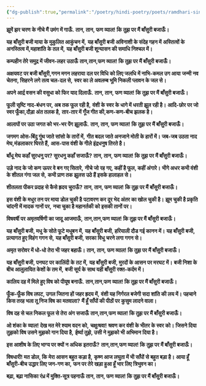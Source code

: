 ```yaml
---
{"dg-publish":true,"permalink":"/poetry/hindi-poetry/poets/ramdhari-singh-dinkar/neel-kusum/04-vyala-vijay/"}
---
```




**झूमें झर चरण के नीचे मैं उमंग में गाऊँ.**
**तान, तान, फण व्याल! कि तुझ पर मैं बाँसुरी बजाऊँ।**

**यह बाँसुरी बजी माया के मुकुलित आकुंचन में,**
**यह बाँसुरी बजी अविनाशी के संदेह गहन में**
**अस्तित्वों के अनस्तित्व में,महाशांति के तल में,**
**यह बाँसुरी बजी शून्यासन की समाधि निश्चल में।**

**कम्पहीन तेरे समुद्र में जीवन-लहर उठाऊँ**
**तान,तान,फण व्याल! कि तुझ पर मैं बाँसुरी बजाऊँ।**

**अक्षयवट पर बजी बाँसुरी,गगन मगन लहराया**
**दल पर विधि को लिए जलधि में नाभि-कमल उग आया**
**जन्मी नव चेतना, सिहरने लगे तत्व चल-दल से,**
**स्वर का ले अवलम्ब भूमि निकली प्लावन के जल से।**

**अपने आर्द्र वसन की वसुधा को फिर याद दिलाऊँ.**
**तान, तान, फण व्याल! कि तुझ पर मैं बाँसुरी बजाऊँ।**

**फूली सृष्टि नाद-बंधन पर, अब तक फूल रही है,**
**वंशी के स्वर के धागे में धरती झूल रही है।**
**आदि-छोर पर जो स्वर फूँका,दौड़ा अंत तलक है,**
**तार-तार में गूँज गीत की,कण-कण-बीच झलक है।**

**आलापों पर उठा जगत को भर-भर पेंग झूलाऊँ.**
**तान, तान, फण व्याल! कि तुझ पर मैं बाँसुरी बजाऊँ।**

**जगमग ओस-बिंदु गुंथ जाते सांसो के तारों में,**
**गीत बदल जाते अनजाने मोती के हारों में।**
**जब-जब उठता नाद मेघ,मंडलाकार घिरते हैं,**
**आस-पास वंशी के गीले इंद्रधनुष तिरते है।**

**बाँधू मेघ कहाँ सुरधनु पर? सुरधनु कहाँ सजाऊँ?**
**तान, तान, फण व्याल! कि तुझ पर मैं बाँसुरी बजाऊँ।**

**उड़े नाद के जो कण ऊपर वे बन गए सितारे,**
**नीचे जो रह गए, कहीं है फूल, कहीं अंगारे।**
**भीगे अधर कभी वंशी के शीतल गंगा जल से,**
**कभी प्राण तक झुलस उठे हैं इसके हालाहल से।**

**शीतलता पीकर प्रदाह से कैसे ह्रदय चुराऊँ?**
**तान, तान, फण व्याल! कि तुझ पर मैं बाँसुरी बजाऊँ।**

**इस वंशी के मधुर तन पर माया डोल चुकी है**
**पटावरण कर दूर भेद अंतर का खोल चुकी है।**
**झूम चुकी है प्रकृति चांदनी में मादक गानों पर,**
**नचा चुका है महानर्तकी को इसकी तानों पर।**

**विषवर्षी पर अमृतवर्षिणी का जादू आजमाऊँ,**
**तान,तान,फण व्याल! कि तुझ पर मैं बाँसुरी बजाऊँ।**

**यह बाँसुरी बजी, मधु के सोते फूटे मधुबन में,**
**यह बाँसुरी बजी, हरियाली दौड गई कानन में।**
**यह बाँसुरी बजी, प्रत्यागत हुए विहंग गगन से,**
**यह बाँसुरी बजी, सरका विधु चरने लगा गगन से।**

**अमृत सरोवर में धो-धो तेरा भी जहर बहाऊँ।**
**तान, तान, फण व्याल! कि तुझ पर मैं बाँसुरी बजाऊँ।**

**यह बाँसुरी बजी, पनघट पर कालिंदी के तट में,**
**यह बाँसुरी बजी, मुरदों के आसन पर मरघट में।**
**बजी निशा के बीच आलुलायित केशों के तम में,**
**बजी सूर्य के साथ यही बाँसुरी रक्त-कर्दम में।**

**कालिय दह में मिले हुए विष को पीयूष बनाऊँ.**
**तान,तान,फण व्याल! कि तुझ पर मैं बाँसुरी बजाऊँ।**

**फूँक-फूँक विष लपट, उगल जितना हों जहर ह्रदय में,**
**वंशी यह निर्गरल बजेगी सदा शांति की लय में।**
**पहचाने किस तरह भला तू निज विष का मतवाला?**
**मैं हूँ साँपों की पीठों पर कुसुम लादने वाला।**

**विष दह से चल निकल फूल से तेरा अंग सजाऊँ**
**तान,तान,फण व्याल! कि तुझ पर मैं बाँसुरी बजाऊँ।**

**ओ शंका के व्याल! देख मत मेरे श्याम वदन को,**
**चक्षुःश्रवा! श्रवण कर वंशी के भीतर के स्वर को।**
**जिसने दिया तुझको विष उसने मुझको गान दिया है,**
**ईर्ष्या तुझे, उसी ने मुझको भी अभिमान दिया है।**

**इस आशीष के लिए भाग्य पर क्यों न अधिक इतराऊँ?**
**तान,तान,फण व्याल! कि तुझ पर मैं बाँसुरी बजाऊँ।**

**विषधारी! मत डोल, कि मेरा आसन बहुत कड़ा है,**
**कृष्ण आज लघुता में भी साँपों से बहुत बड़ा है।**
**आया हूँ बाँसुरी-बीच उद्धार लिए जन-गण का,**
**फन पर तेरे खड़ा हुआ हूँ भार लिए त्रिभुवन का।**

**बढ़ा, बढ़ा नासिका रंध्र में मुक्ति-सूत्र पहनाऊँ**
**तान, तान, फण व्याल! कि तुझ पर मैं बाँसुरी बजाऊँ।**